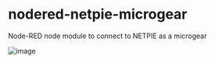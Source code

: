# nodered-netpie-microgear
Node-RED node module to connect to NETPIE as a microgear

![image](https://user-images.githubusercontent.com/7685964/27694517-817f3cac-5d16-11e7-8ce0-923eaa2d7631.png)
